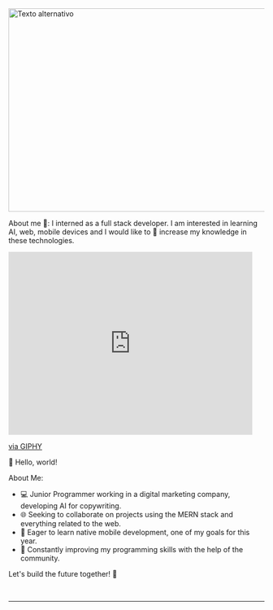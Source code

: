 


  <img src="https://res.cloudinary.com/dqrwt5fo7/image/upload/v1690889998/posts/Captura_de_pantalla_2023-08-01_063718_srxkzb.png" alt="Texto alternativo" width="1000" height="400">




About me 🤖: 
I interned as a full stack developer. I am interested in learning AI, web, mobile devices and I would like to 🤔 increase my knowledge in these technologies.

<iframe src="https://giphy.com/embed/qgQUggAC3Pfv687qPC" width="480" height="360" frameBorder="0" class="giphy-embed" allowFullScreen></iframe><p><a href="https://giphy.com/gifs/dommespace-domme-space-programador-qgQUggAC3Pfv687qPC">via GIPHY</a></p>
👋 Hello, world!

About Me:
- 💻 Junior Programmer working in a digital marketing company, developing AI for copywriting.
- 🌐 Seeking to collaborate on projects using the MERN stack and everything related to the web.
- 📱 Eager to learn native mobile development, one of my goals for this year.
- 🚀 Constantly improving my programming skills with the help of the community.

Let's build the future together! 🌟


<br/>

---
